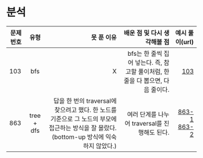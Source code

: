 # 분석

| 문제번호 |    유형    |                                                                                                                                 못 푼 이유 |                                                     배운 점 및 다시 생각해볼 점 |                                                                                                                                                                                                                                                                                                예시 풀이(url) |
| -------- | :--------: | -----------------------------------------------------------------------------------------------------------------------------------------: | ------------------------------------------------------------------------------: | ------------------------------------------------------------------------------------------------------------------------------------------------------------------------------------------------------------------------------------------------------------------------------------------------------------: |
| 103      |    bfs     |                                                                                                                                          X | bfs는 한 줄씩 집어 넣는다. 즉, 참고할 풀이처럼, 한 줄을 다 뽑으면, 다음 줄이다. |                                                                                                                        [103](https://leetcode.com/problems/binary-tree-zigzag-level-order-traversal/discuss/33825/c%2B%2B-5ms-version%3A-one-queue-and-without-reverse-operation-by-using-size-of-each-level) |
| 863      | tree + dfs | 답을 한 번의 traversal에 찾으려고 했다. 한 노드를 기준으로 그 노드의 부모에 접근하는 방식을 잘 몰랐다. (bottom-up 방식에 익숙하지 않았다.) |                                   여러 단계를 나누어 traversal를 진행해도 된다. | [863-1](https://leetcode.com/problems/all-nodes-distance-k-in-binary-tree/discuss/143775/very-easy-to-understand-c%2B%2B-solution.) <br> [863-2](<https://leetcode.com/problems/all-nodes-distance-k-in-binary-tree/discuss/143798/1ms-beat-100-simple-Java-dfs-with(without)-hashmap-including-explanation>) |
